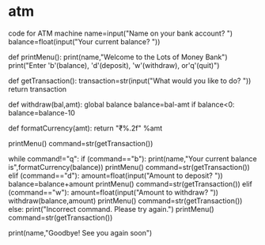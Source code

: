 # atm
code for ATM machine
name=input("Name on your bank account? ")
balance=float(input("Your current balance? "))

def printMenu():
    print(name,"Welcome to the Lots of Money Bank")
    print("Enter 'b'(balance), 'd'(deposit), 'w'(withdraw), or'q'(quit)")

def getTransaction():
    transaction=str(input("What would you like to do? "))
    return transaction

def withdraw(bal,amt):
    global balance
    balance=bal-amt
    if balance<0:
        balance=balance-10

def formatCurrency(amt):
    return "₹%.2f" %amt

printMenu()
command=str(getTransaction())

while command!="q":
    if (command=="b"):
        print(name,"Your current balance is",formatCurrency(balance))
        printMenu()
        command=str(getTransaction())
    elif (command=="d"):
        amount=float(input("Amount to deposit? "))
        balance=balance+amount
        printMenu()
        command=str(getTransaction())
    elif (command=="w"):
        amount=float(input("Amount to withdraw? "))
        withdraw(balance,amount)
        printMenu()
        command=str(getTransaction())
    else:
        print("Incorrect command. Please try again.")
        printMenu()
        command=str(getTransaction())

print(name,"Goodbye! See you again soon")
